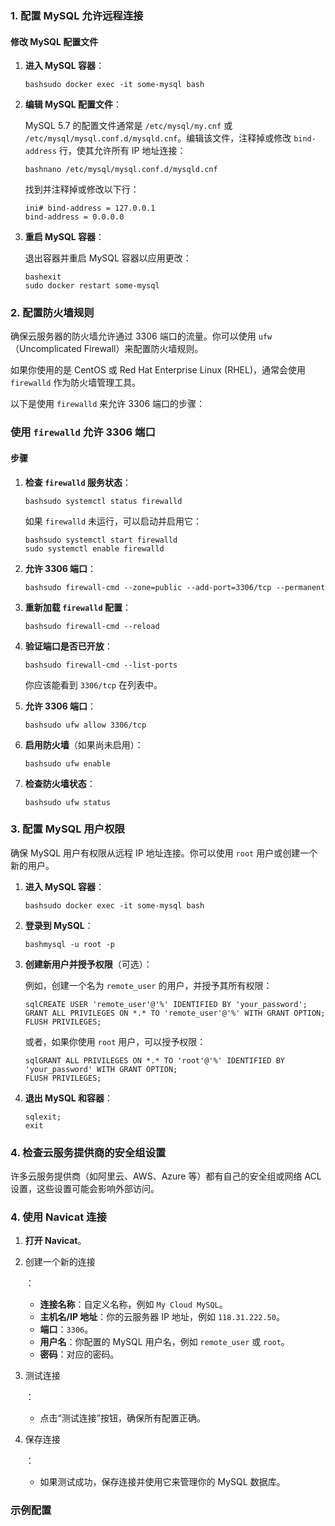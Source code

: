 ### 1. 配置 MySQL 允许远程连接

#### 修改 MySQL 配置文件

1. **进入 MySQL 容器**：

   ```
   bashsudo docker exec -it some-mysql bash
   ```

2. **编辑 MySQL 配置文件**：

   MySQL 5.7 的配置文件通常是 `/etc/mysql/my.cnf` 或 `/etc/mysql/mysql.conf.d/mysqld.cnf`。编辑该文件，注释掉或修改 `bind-address` 行，使其允许所有 IP 地址连接：

   ```
   bashnano /etc/mysql/mysql.conf.d/mysqld.cnf
   ```

   找到并注释掉或修改以下行：

   ```
   ini# bind-address = 127.0.0.1
   bind-address = 0.0.0.0
   ```

3. **重启 MySQL 容器**：

   退出容器并重启 MySQL 容器以应用更改：

   ```
   bashexit
   sudo docker restart some-mysql
   ```

### 2. 配置防火墙规则

确保云服务器的防火墙允许通过 3306 端口的流量。你可以使用 `ufw`（Uncomplicated Firewall）来配置防火墙规则。

如果你使用的是 CentOS 或 Red Hat Enterprise Linux (RHEL)，通常会使用 `firewalld` 作为防火墙管理工具。

以下是使用 `firewalld` 来允许 3306 端口的步骤：

### 使用 `firewalld` 允许 3306 端口

#### 步骤

1. **检查 `firewalld` 服务状态**：

   ```
   bashsudo systemctl status firewalld
   ```

   如果 `firewalld` 未运行，可以启动并启用它：

   ```
   bashsudo systemctl start firewalld
   sudo systemctl enable firewalld
   ```

2. **允许 3306 端口**：

   ```
   bashsudo firewall-cmd --zone=public --add-port=3306/tcp --permanent
   ```

3. **重新加载 `firewalld` 配置**：

   ```
   bashsudo firewall-cmd --reload
   ```

4. **验证端口是否已开放**：

   ```
   bashsudo firewall-cmd --list-ports
   ```

   你应该能看到 `3306/tcp` 在列表中。

1. **允许 3306 端口**：

   ```
   bashsudo ufw allow 3306/tcp
   ```

2. **启用防火墙**（如果尚未启用）：

   ```
   bashsudo ufw enable
   ```

3. **检查防火墙状态**：

   ```
   bashsudo ufw status
   ```

### 3. 配置 MySQL 用户权限

确保 MySQL 用户有权限从远程 IP 地址连接。你可以使用 `root` 用户或创建一个新的用户。

1. **进入 MySQL 容器**：

   ```
   bashsudo docker exec -it some-mysql bash
   ```

2. **登录到 MySQL**：

   ```
   bashmysql -u root -p
   ```

3. **创建新用户并授予权限**（可选）：

   例如，创建一个名为 `remote_user` 的用户，并授予其所有权限：

   ```
   sqlCREATE USER 'remote_user'@'%' IDENTIFIED BY 'your_password';
   GRANT ALL PRIVILEGES ON *.* TO 'remote_user'@'%' WITH GRANT OPTION;
   FLUSH PRIVILEGES;
   ```

   或者，如果你使用 `root` 用户，可以授予权限：

   ```
   sqlGRANT ALL PRIVILEGES ON *.* TO 'root'@'%' IDENTIFIED BY 'your_password' WITH GRANT OPTION;
   FLUSH PRIVILEGES;
   ```

4. **退出 MySQL 和容器**：

   ```
   sqlexit;
   exit
   ```

### 4. 检查云服务提供商的安全组设置

许多云服务提供商（如阿里云、AWS、Azure 等）都有自己的安全组或网络 ACL 设置，这些设置可能会影响外部访问。

### 4. 使用 Navicat 连接

1. **打开 Navicat**。

2. 创建一个新的连接

   ：

   - **连接名称**：自定义名称，例如 `My Cloud MySQL`。
   - **主机名/IP 地址**：你的云服务器 IP 地址，例如 `118.31.222.50`。
   - **端口**：`3306`。
   - **用户名**：你配置的 MySQL 用户名，例如 `remote_user` 或 `root`。
   - **密码**：对应的密码。

3. 测试连接

   ：

   - 点击“测试连接”按钮，确保所有配置正确。

4. 保存连接

   ：

   - 如果测试成功，保存连接并使用它来管理你的 MySQL 数据库。

### 示例配置
